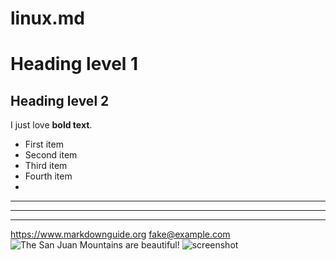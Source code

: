 # linux.md
# Heading level 1
## Heading level 2
I just love **bold text**.
- First item
- Second item
- Third item
- Fourth item
- 
***

---

_________________
<https://www.markdownguide.org>
<fake@example.com>
![The San Juan Mountains are beautiful!](/assets/images/san-juan-mountains.jpg "San Juan Mountains")
![screenshot](C:\Users\CSESRIT\Pictures\Screenshots-Screenshot(5).png "screenshot")
